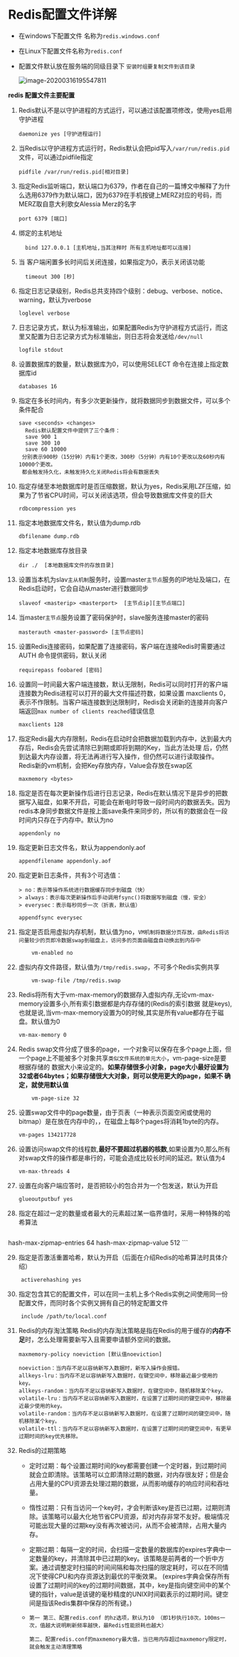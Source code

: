 # Redis配置文件详解

- 在windows下配置文件 名称为`redis.windows.conf`

- 在Linux下配置文件名称为`redis.conf`

- 配置文件默认放在服务端的同级目录下 `安装时组要复制文件到该目录`

  ![image-20200316195547811](https://raw.githubusercontent.com/1471246901/myblog/master/img/image-20200316195547811.png)

**redis 配置文件主要配置**

1. Redis默认不是以守护进程的方式运行，可以通过该配置项修改，使用yes启用守护进程
   
    ```shell
    daemonize yes [守护进程运行]
    ```
    
2. 当Redis以守护进程方式运行时，Redis默认会把pid写入`/var/run/redis.pid`文件，可以通过pidfile指定
   
    ```shell
    pidfile /var/run/redis.pid[相对目录]
    ```
    
3. 指定Redis监听端口，默认端口为6379，作者在自己的一篇博文中解释了为什么选用6379作为默认端口，因为6379在手机按键上MERZ对应的号码，而MERZ取自意大利歌女Alessia Merz的名字
   
    ```shell
    port 6379 [端口]
    ```
    
4. 绑定的主机地址
   
     ```shell
       bind 127.0.0.1 [主机地址,当其注释时 所有主机地址都可以连接]
     ```

5. 当 客户端闲置多长时间后关闭连接，如果指定为0，表示关闭该功能

     ```shell
       timeout 300 [秒]
     ```

6. 指定日志记录级别，Redis总共支持四个级别：debug、verbose、notice、warning，默认为verbose

     ```shell
     loglevel verbose  
     ```

7. 日志记录方式，默认为标准输出，如果配置Redis为守护进程方式运行，而这里又配置为日志记录方式为标准输出，则日志将会发送给`/dev/null`

     ```shell
     logfile stdout
     ```

8. 设置数据库的数量，默认数据库为0，可以使用SELECT <dbid>命令在连接上指定数据库id

     ```
     databases 16 
     ```

9. 指定在多长时间内，有多少次更新操作，就将数据同步到数据文件，可以多个条件配合

     ```
     save <seconds> <changes>
       Redis默认配置文件中提供了三个条件：
       save 900 1
       save 300 10
       save 60 10000
      分别表示900秒（15分钟）内有1个更改，300秒（5分钟）内有10个更改以及60秒内有10000个更改。
      都会触发持久化，未触发持久化关闭Redis将会有数据丢失
     ```

10. 指定存储至本地数据库时是否压缩数据，默认为yes，Redis采用LZF压缩，如果为了节省CPU时间，可以关闭该选项，但会导致数据库文件变的巨大

     ```
     rdbcompression yes
     ```

11. 指定本地数据库文件名，默认值为dump.rdb

      ```
    dbfilename dump.rdb
      ```

12. 指定本地数据库存放目录

      ```
    dir ./  [本地数据库文件的存放目录]
      ```

13. 设置当本机为slav`主从机制`服务时，设置master`主节点`服务的IP地址及端口，在Redis启动时，它会自动从master进行数据同步

      ```
    slaveof <masterip> <masterport>  [主节点ip][主节点端口] 
      ```

14. 当master`主节点`服务设置了密码保护时，slave服务连接master的密码

      ```
    masterauth <master-password> [主节点密码]
      ```

15. 设置Redis连接密码，如果配置了连接密码，客户端在连接Redis时需要通过AUTH <password>命令提供密码，默认关闭

      ```
    requirepass foobared [密码]
      ```

16. 设置同一时间最大客户端连接数，默认无限制，Redis可以同时打开的客户端连接数为Redis进程可以打开的最大文件描述符数，如果设置 maxclients 0，表示不作限制。当客户端连接数到达限制时，Redis会关闭新的连接并向客户端返回`max number of clients reached`错误信息

      ```
    maxclients 128
      ```

17. 指定Redis最大内存限制，Redis在启动时会把数据加载到内存中，达到最大内存后，Redis会先尝试清除已到期或即将到期的Key，当此方法处理 后，仍然到达最大内存设置，将无法再进行写入操作，但仍然可以进行读取操作。Redis新的vm机制，会把Key存放内存，Value会存放在swap区

      ```
    maxmemory <bytes>  
      ```

18. 指定是否在每次更新操作后进行日志记录，Redis在默认情况下是异步的把数据写入磁盘，如果不开启，可能会在断电时导致一段时间内的数据丢失。因为 redis本身同步数据文件是按上面save条件来同步的，所以有的数据会在一段时间内只存在于内存中。默认为no

      ```
    appendonly no
      ```

19. 指定更新日志文件名，默认为appendonly.aof

      ```
    appendfilename appendonly.aof
      ```

20. 指定更新日志条件，共有3个可选值： 

      ```shell
      > no：表示等操作系统进行数据缓存同步到磁盘（快） 
      > always：表示每次更新操作后手动调用fsync()将数据写到磁盘（慢，安全） 
      > everysec：表示每秒同步一次（折衷，默认值）
      ```

      ```
    appendfsync everysec
      ```

21. 指定是否启用虚拟内存机制，默认值为no，`VM机制将数据分页存放，由Redis将访问量较少的页即冷数据swap到磁盘上，访问多的页面由磁盘自动换出到内存中`
    
    ```
        vm-enabled no
    ```

22. 虚拟内存文件路径，默认值为`/tmp/redis.swap`，不可多个Redis实例共享
    
    ```
        vm-swap-file /tmp/redis.swap
    ```

23. Redis将所有大于vm-max-memory的数据存入虚拟内存,无论vm-max-memory设置多小,所有索引数据都是内存存储的(Redis的索引数据 就是keys),也就是说,当vm-max-memory设置为0的时候,其实是所有value都存在于磁盘。默认值为0
    
    ```
    vm-max-memory 0
    ```

24. Redis swap文件分成了很多的page，一个对象可以保存在多个page上面，但一个page上不能被多个对象共享`类似文件系统的单元大小`，vm-page-size是要根据存储的 数据大小来设定的。**如果存储很多小对象，page大小最好设置为32或者64bytes；如果存储很大大对象，则可以使用更大的page，如果不 确定，就使用默认值**
    
    ```
        vm-page-size 32
    ```

25. 设置swap文件中的page数量，由于页表（一种表示页面空闲或使用的bitmap）是在放在内存中的，，在磁盘上每8个pages将消耗1byte的内存。
    
    ```
    vm-pages 134217728
    ```
    
26. 设置访问swap文件的线程数,**最好不要超过机器的核数**,如果设置为0,那么所有对swap文件的操作都是串行的，可能会造成比较长时间的延迟。默认值为4
    
    ```
    vm-max-threads 4
    ```
    
27. 设置在向客户端应答时，是否把较小的包合并为一个包发送，默认为开启
    
    ```
    glueoutputbuf yes
    ```
    
28. 指定在超过一定的数量或者最大的元素超过某一临界值时，采用一种特殊的哈希算法
    
    ```
hash-max-zipmap-entries 64
    hash-max-zipmap-value 512
    ```
    
29. 指定是否激活重置哈希，默认为开启（后面在介绍Redis的哈希算法时具体介绍）
    
```
    activerehashing yes
```

30. 指定包含其它的配置文件，可以在同一主机上多个Redis实例之间使用同一份配置文件，而同时各个实例又拥有自己的特定配置文件
    
```
    include /path/to/local.conf
```

31. Redis的内存淘汰策略  Redis的内存淘汰策略是指在Redis的用于缓存的**内存不足**时，怎么处理需要新写入且需要申请额外空间的数据。

    ```
    maxmemory-policy noeviction [默认值noeviction]
    
    noeviction：当内存不足以容纳新写入数据时，新写入操作会报错。
    allkeys-lru：当内存不足以容纳新写入数据时，在键空间中，移除最近最少使用的key。
    allkeys-random：当内存不足以容纳新写入数据时，在键空间中，随机移除某个key。
    volatile-lru：当内存不足以容纳新写入数据时，在设置了过期时间的键空间中，移除最近最少使用的key。
    volatile-random：当内存不足以容纳新写入数据时，在设置了过期时间的键空间中，随机移除某个key。
    volatile-ttl：当内存不足以容纳新写入数据时，在设置了过期时间的键空间中，有更早过期时间的key优先移除。
    ```

32. Redis的过期策略

    - 定时过期：每个设置过期时间的key都需要创建一个定时器，到过期时间就会立即清除。该策略可以立即清除过期的数据，对内存很友好；但是会占用大量的CPU资源去处理过期的数据，从而影响缓存的响应时间和吞吐量。

    - 惰性过期：只有当访问一个key时，才会判断该key是否已过期，过期则清除。该策略可以最大化地节省CPU资源，却对内存非常不友好。极端情况可能出现大量的过期key没有再次被访问，从而不会被清除，占用大量内存。

    - 定期过期：每隔一定的时间，会扫描一定数量的数据库的expires字典中一定数量的key，并清除其中已过期的key。该策略是前两者的一个折中方案。通过调整定时扫描的时间间隔和每次扫描的限定耗时，可以在不同情况下使得CPU和内存资源达到最优的平衡效果。
       (expires字典会保存所有设置了过期时间的key的过期时间数据，其中，key是指向键空间中的某个键的指针，value是该键的毫秒精度的UNIX时间戳表示的过期时间。键空间是指该Redis集群中保存的所有键。)

    - ```
      第一 第三、配置redis.conf 的hz选项，默认为10 （即1秒执行10次，100ms一次，值越大说明刷新频率越快，最Redis性能损耗也越大） 
      
      第二、配置redis.conf的maxmemory最大值，当已用内存超过maxmemory限定时，就会触发主动清理策略
      ```

      

    
